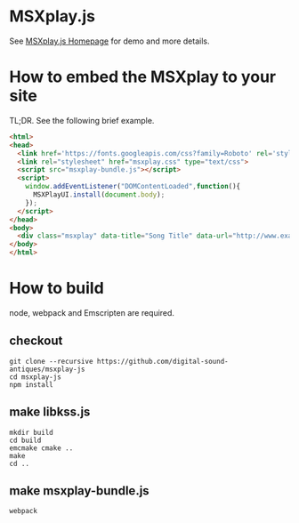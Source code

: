 # MSXplay.js

See [MSXplay.js Homepage](http://digital-sound-antiques.github.io/msxplay-js/) for demo and more details.

# How to embed the MSXplay to your site

TL;DR. See the following brief example. 

```html
<html>
<head>
  <link href='https://fonts.googleapis.com/css?family=Roboto' rel='stylesheet' type='text/css'>
  <link rel="stylesheet" href="msxplay.css" type="text/css">
  <script src="msxplay-bundle.js"></script>
  <script>
    window.addEventListener("DOMContentLoaded",function(){
      MSXPlayUI.install(document.body);
    });
  </script>
</head>
<body>
  <div class="msxplay" data-title="Song Title" data-url="http://www.example.com/example.kss" data-duration="90"></div>
</body>
</html>
```

# How to build

node, webpack and Emscripten are required.

## checkout
```
git clone --recursive https://github.com/digital-sound-antiques/msxplay-js
cd msxplay-js
npm install
```

## make libkss.js
```
mkdir build
cd build
emcmake cmake ..
make
cd ..
```

## make msxplay-bundle.js
```
webpack
```
